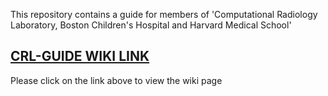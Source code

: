 This repository contains a guide for members of 'Computational Radiology Laboratory, Boston Children's Hospital and Harvard Medical School'

## [CRL-GUIDE WIKI LINK](https://github.com/sergeicu/crl-guide/wiki) 

Please click on the link above to view the wiki page
